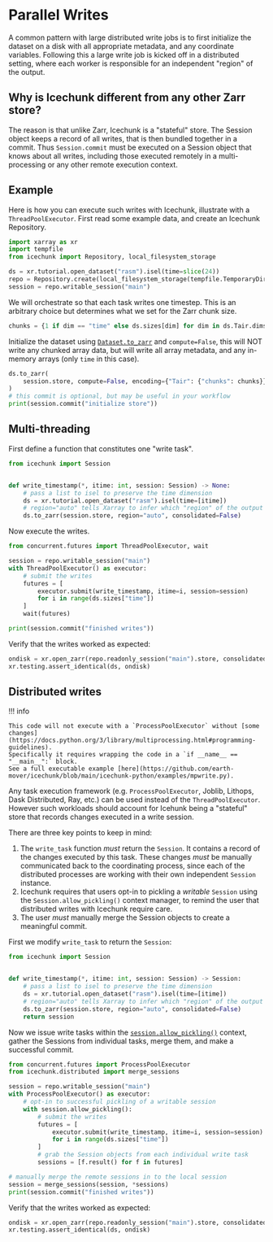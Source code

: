 # Parallel Writes

A common pattern with large distributed write jobs is to first initialize the dataset on a disk
with all appropriate metadata, and any coordinate variables. Following this a large write job
is kicked off in a distributed setting, where each worker is responsible for an independent
"region" of the output.

## Why is Icechunk different from any other Zarr store?

The reason is that unlike Zarr, Icechunk is a "stateful" store. The Session object keeps a record of all writes, that is then
bundled together in a commit. Thus `Session.commit` must be executed on a Session object that knows about all writes,
including those executed remotely in a multi-processing or any other remote execution context.

## Example

Here is how you can execute such writes with Icechunk, illustrate with a `ThreadPoolExecutor`.
First read some example data, and create an Icechunk Repository.

```python exec="on" session="parallel" source="material-block"
import xarray as xr
import tempfile
from icechunk import Repository, local_filesystem_storage

ds = xr.tutorial.open_dataset("rasm").isel(time=slice(24))
repo = Repository.create(local_filesystem_storage(tempfile.TemporaryDirectory().name))
session = repo.writable_session("main")
```

We will orchestrate so that each task writes one timestep.
This is an arbitrary choice but determines what we set for the Zarr chunk size.

```python exec="on" session="parallel" source="material-block" result="code"
chunks = {1 if dim == "time" else ds.sizes[dim] for dim in ds.Tair.dims}
```

Initialize the dataset using [`Dataset.to_zarr`](https://docs.xarray.dev/en/stable/generated/xarray.Dataset.to_zarr.html)
and `compute=False`, this will NOT write any chunked array data, but will write all array metadata, and any
in-memory arrays (only `time` in this case).

```python exec="on" session="parallel" source="material-block"
ds.to_zarr(
    session.store, compute=False, encoding={"Tair": {"chunks": chunks}}, mode="w"
)
# this commit is optional, but may be useful in your workflow
print(session.commit("initialize store"))
```

## Multi-threading

First define a function that constitutes one "write task".

```python exec="on" session="parallel" source="material-block"
from icechunk import Session


def write_timestamp(*, itime: int, session: Session) -> None:
    # pass a list to isel to preserve the time dimension
    ds = xr.tutorial.open_dataset("rasm").isel(time=[itime])
    # region="auto" tells Xarray to infer which "region" of the output arrays to write to.
    ds.to_zarr(session.store, region="auto", consolidated=False)
```

Now execute the writes.

<!-- ```python exec="on" session="parallel" source="material-block" result="code" -->

```python
from concurrent.futures import ThreadPoolExecutor, wait

session = repo.writable_session("main")
with ThreadPoolExecutor() as executor:
    # submit the writes
    futures = [
        executor.submit(write_timestamp, itime=i, session=session)
        for i in range(ds.sizes["time"])
    ]
    wait(futures)

print(session.commit("finished writes"))
```

Verify that the writes worked as expected:

```python exec="on" session="parallel" source="material-block" result="code"
ondisk = xr.open_zarr(repo.readonly_session("main").store, consolidated=False)
xr.testing.assert_identical(ds, ondisk)
```

## Distributed writes

!!! info

    This code will not execute with a `ProcessPoolExecutor` without [some changes](https://docs.python.org/3/library/multiprocessing.html#programming-guidelines).
    Specifically it requires wrapping the code in a `if __name__ == "__main__":` block.
    See a full executable example [here](https://github.com/earth-mover/icechunk/blob/main/icechunk-python/examples/mpwrite.py).

Any task execution framework (e.g. `ProcessPoolExecutor`, Joblib, Lithops, Dask Distributed, Ray, etc.)
can be used instead of the `ThreadPoolExecutor`. However such workloads should account for
Icehunk being a "stateful" store that records changes executed in a write session.

There are three key points to keep in mind:

1. The `write_task` function *must* return the `Session`. It contains a record of the changes executed by this task.
    These changes *must* be manually communicated back to the coordinating process, since each of the distributed processes
    are working with their own independent `Session` instance.
1. Icechunk requires that users opt-in to pickling a *writable* `Session` using the `Session.allow_pickling()` context manager,
    to remind the user that distributed writes with Icechunk require care.
1. The user *must* manually merge the Session objects to create a meaningful commit.

First we modify `write_task` to return the `Session`:

```python
from icechunk import Session


def write_timestamp(*, itime: int, session: Session) -> Session:
    # pass a list to isel to preserve the time dimension
    ds = xr.tutorial.open_dataset("rasm").isel(time=[itime])
    # region="auto" tells Xarray to infer which "region" of the output arrays to write to.
    ds.to_zarr(session.store, region="auto", consolidated=False)
    return session
```

Now we issue write tasks within the [`session.allow_pickling()`](./reference/md#icechunk.Session.allow_pickling) context, gather the Sessions from individual tasks,
merge them, and make a successful commit.

```python
from concurrent.futures import ProcessPoolExecutor
from icechunk.distributed import merge_sessions

session = repo.writable_session("main")
with ProcessPoolExecutor() as executor:
    # opt-in to successful pickling of a writable session
    with session.allow_pickling():
        # submit the writes
        futures = [
            executor.submit(write_timestamp, itime=i, session=session)
            for i in range(ds.sizes["time"])
        ]
        # grab the Session objects from each individual write task
        sessions = [f.result() for f in futures]

# manually merge the remote sessions in to the local session
session = merge_sessions(session, *sessions)
print(session.commit("finished writes"))
```

Verify that the writes worked as expected:

```python
ondisk = xr.open_zarr(repo.readonly_session("main").store, consolidated=False)
xr.testing.assert_identical(ds, ondisk)
```
